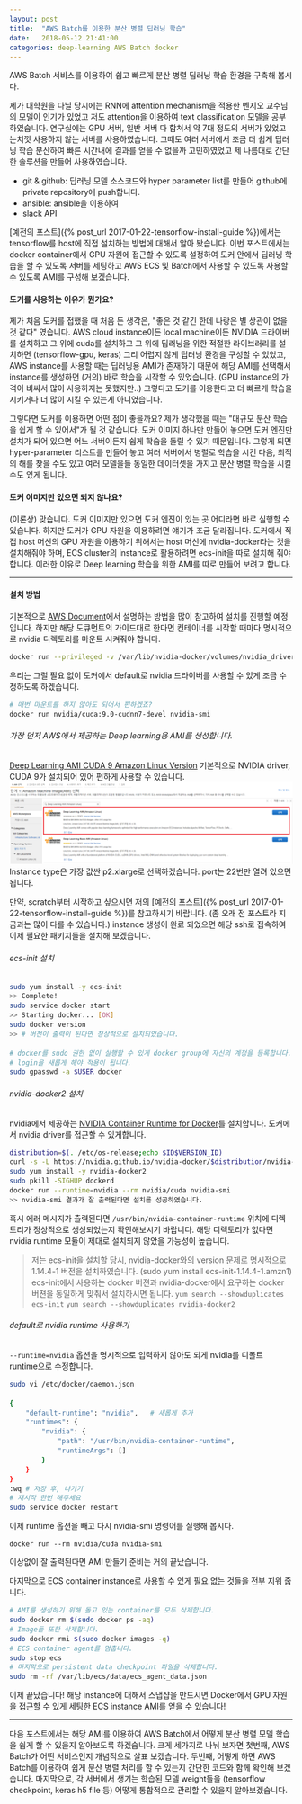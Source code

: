 ```yaml
---
layout: post
title:  "AWS Batch를 이용한 분산 병렬 딥러닝 학습"
date:   2018-05-12 21:41:00
categories: deep-learning AWS Batch docker
---
```


AWS Batch 서비스를 이용하여 쉽고 빠르게 분산 병렬 딥러닝 학습 환경을 구축해 봅시다.

제가 대학원을 다닐 당시에는 RNN에 attention mechanism을 적용한 벤지오 교수님의 모델이 인기가 있었고 저도 attention을 이용하여 text classification 모델을 공부하였습니다. 연구실에는 GPU 서버, 일반 서버 다 합쳐서 약 7대 정도의 서버가 있었고 눈치껏 사용하지 않는 서버를 사용하였습니다. 그때도 여러 서버에서 조금 더 쉽게 딥러닝 학습 분산하여 빠른 시간내에 결과를 얻을 수 없을까 고민하였었고 제 나름대로 간단한 솔루션을 만들어 사용하였습니다.

- git & github: 딥러닝 모델 소스코드와 hyper parameter list를 만들어 github에 private repository에 push합니다.
- ansible: ansible을 이용하여
- slack API


[예전의 포스트]({% post_url 2017-01-22-tensorflow-install-guide %})에서는 tensorflow를 host에 직접 설치하는 방법에 대해서 알아 봤습니다.
이번 포스트에서는 docker container에서 GPU 자원에 접근할 수 있도록 설정하여 도커 안에서 딥러닝 학습을 할 수 있도록 서버를 세팅하고
AWS ECS 및 Batch에서 사용할 수 있도록 사용할 수 있도록 AMI를 구성해 보겠습니다.


#### 도커를 사용하는 이유가 뭔가요?
제가 처음 도커를 접했을 때 처음 든 생각은, "좋은 것 같긴 한데 나랑은 별 상관이 없을 것 같다" 였습니다.
AWS cloud instance이든 local machine이든 NVIDIA 드라이버를 설치하고 그 위에 cuda를 설치하고 그 위에 딥러닝을 위한 적절한 라이브러리를 설치하면 (tensorflow-gpu, keras)
그리 어렵지 않게 딥러닝 환경을 구성할 수 있었고, AWS instance를 사용할 때는 딥러닝용 AMI가 존재하기 때문에 해당 AMI를 선택해서 instance를 생성하면 (거의) 바로 학습을 시작할 수 있었습니다.
(GPU instance의 가격이 비싸서 많이 사용하지는 못했지만..)
그렇다고 도커를 이용한다고 더 빠르게 학습을 시키거나 더 많이 시킬 수 있는게 아니였습니다.

그렇다면 도커를 이용하면 어떤 점이 좋을까요?
제가 생각했을 때는 "대규모 분산 학습을 쉽게 할 수 있어서"가 될 것 같습니다. 도커 이미지 하나만 만들어 놓으면 도커 엔진만 설치가 되어 있으면 어느 서버이든지 쉽게 학습을 돌릴 수 있기 때문입니다.
그렇게 되면 hyper-parameter 리스트를 만들어 놓고 여러 서버에서 병렬로 학습을 시킨 다음, 최적의 해를 찾을 수도 있고 여러 모델을들 동일한 데이터셋을 가지고 분산 병렬 학습을 시킬 수도 있게 됩니다.


#### 도커 이미지만 있으면 되지 않나요?
(이론상) 맞습니다. 도커 이미지만 있으면 도커 엔진이 있는 곳 어디라면 바로 실행할 수 있습니다. 하지만 도커가 GPU 자원을 이용하려면 얘기가 조금 달라집니다. 도커에서 직접 host 머신의 GPU 자원을 이용하기 위해서는 host 머신에 nvidia-docker라는 것을 설치해줘야 하며, ECS cluster의 instance로 활용하려면 ecs-init을 따로 설치해 줘야 합니다. 이러한 이유로 Deep learning 학습을 위한 AMI를 따로 만들어 보려고 합니다.

----------------------------------------------------

#### 설치 방법
기본적으로 [AWS Document](https://docs.aws.amazon.com/batch/latest/userguide/batch-gpu-ami.html)에서 설명하는 방법을 많이 참고하여 설치를 진행할 예정입니다. 하지만 해당 도큐먼트의 가이드대로 한다면 컨테이너를 시작할 때마다 명시적으로 nvidia 디렉토리를 마운트 시켜줘야 합니다.
```bash
docker run --privileged -v /var/lib/nvidia-docker/volumes/nvidia_driver/latest:/usr/local/nvidia nvidia/cuda:9.0-cudnn7-devel nvidia-smi
```
우리는 그럴 필요 없이 도커에서 default로 nvidia 드라이버를 사용할 수 있게 조금 수정하도록 하겠습니다.
```bash
# 매번 마운트를 하지 않아도 되어서 편하겠죠?
docker run nvidia/cuda:9.0-cudnn7-devel nvidia-smi
```

###### 가장 먼저 AWS에서 제공하는 Deep learning용 AMI를 생성합니다.
[Deep Learning AMI CUDA 9 Amazon Linux Version](https://aws.amazon.com/marketplace/pp/B077GF11NF) 기본적으로 NVIDIA driver, CUDA 9가 설치되어 있어 편하게 사용할 수 있습니다.
![](/assets/images/docker_ami/docker_ami_01.png)
Instance type은 가장 값싼 p2.xlarge로 선택하겠습니다. port는 22번만 열려 있으면 됩니다.

만약, scratch부터 시작하고 싶으시면 저의 [예전의 포스트]({% post_url 2017-01-22-tensorflow-install-guide %})를 참고하시기 바랍니다. (좀 오래 전 포스트라 지금과는 많이 다를 수 있습니다.)
instance 생성이 완료 되었으면 해당 ssh로 접속하여 이제 필요한 패키지들을 설치해 보겠습니다.

###### ecs-init 설치
```bash
sudo yum install -y ecs-init
>> Complete!
sudo service docker start
>> Starting docker... [OK]
sudo docker version
>> # 버전이 출력이 된다면 정상적으로 설치되었습니다.

# docker를 sudo 권한 없이 실행할 수 있게 docker group에 자신의 계정을 등록합니다.
# login을 새롭게 해야 적용이 됩니다.
sudo gpasswd -a $USER docker
```

###### nvidia-docker2 설치
nvidia에서 제공하는 [NVIDIA Container Runtime for Docker](https://github.com/NVIDIA/nvidia-docker)를 설치합니다.
도커에서 nvidia driver를 접근할 수 있게합니다.
```bash
distribution=$(. /etc/os-release;echo $ID$VERSION_ID)
curl -s -L https://nvidia.github.io/nvidia-docker/$distribution/nvidia-docker.repo | sudo tee /etc/yum.repos.d/nvidia-docker.repo
sudo yum install -y nvidia-docker2
sudo pkill -SIGHUP dockerd
docker run --runtime=nvidia --rm nvidia/cuda nvidia-smi
>> nvidia-smi 결과가 잘 출력된다면 설치를 성공하였습니다.
```
혹시 에러 메시지가 출력된다면 `/usr/bin/nvidia-container-runtime` 위치에 디렉토리가 정상적으로 생성되었는지 확인해보시기 바랍니다.
해당 디렉토리가 없다면 nvidia runtime 모듈이 제대로 설치되지 않았을 가능성이 높습니다.

> 저는 ecs-init을 설치할 당시, nvidia-docker와의 version 문제로 명시적으로 1.14.4-1 버전을 설치하였습니다. (sudo yum install ecs-init-1.14.4-1.amzn1)
ecs-init에서 사용하는 docker 버젼과 nvidia-docker에서 요구하는 docker 버젼을 동일하게 맞춰서 설치하시면 됩니다.
`yum search --showduplicates ecs-init`
`yum search --showduplicates nvidia-docker2`

###### default로 nvidia runtime 사용하기
`--runtime=nvidia` 옵션을 명시적으로 입력하지 않아도 되게 nvidia를 디폴트 runtime으로 수정합니다.

```bash
sudo vi /etc/docker/daemon.json

{
    "default-runtime": "nvidia",   # 새롭게 추가
    "runtimes": {
        "nvidia": {
            "path": "/usr/bin/nvidia-container-runtime",
            "runtimeArgs": []
        }
    }
}
:wq # 저장 후, 나가기
# 재시작 한번 해주세요
sudo service docker restart
```

이제 runtime 옵션을 빼고 다시 nvidia-smi 명령어를 실행해 봅시다.

```
docker run --rm nvidia/cuda nvidia-smi
```

이상없이 잘 출력된다면 AMI 만들기 준비는 거의 끝났습니다.

마지막으로 ECS container instance로 사용할 수 있게 필요 없는 것들을 전부 지워 줍니다.

```bash
# AMI를 생성하기 위해 돌고 있는 container를 모두 삭제합니다.
sudo docker rm $(sudo docker ps -aq)
# Image들 또한 삭제합니다.
sudo docker rmi $(sudo docker images -q)
# ECS container agent를 멈춥니다.
sudo stop ecs
# 마지막으로 persistent data checkpoint 파일을 삭제합니다.
sudo rm -rf /var/lib/ecs/data/ecs_agent_data.json
```

이제 끝났습니다! 해당 instance에 대해서 스냅샵을 만드시면 Docker에서 GPU 자원을 접근할 수 있게 세팅한 ECS instance AMI를 얻을 수 있습니다!

----------------------------------------------------

다음 포스트에서는 해당 AMI를 이용하여 AWS Batch에서 어떻게 분산 병렬 모델 학습을 쉽게 할 수 있을지 알아보도록 하겠습니다. 크게 세가지로 나눠 보자면 첫번째, AWS Batch가 어떤 서비스인지 개념적으로 살표 보겠습니다. 두번째, 어떻게 하면 AWS Batch를 이용하여 쉽게 분산 병렬 처리를 할 수 있는지 간단한 코드와 함께 확인해 보겠습니다. 마지막으로, 각 서버에서 생기는 학습된 모델 weight들을 (tensorflow checkpoint, keras h5 file 등) 어떻게 통합적으로 관리할 수 있을지 알아보겠습니다.
